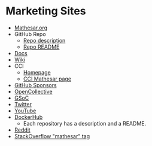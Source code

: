 # Marketing Sites

- [Mathesar.org](https://mathesar.org/)
- GitHub Repo
	- [Repo description](https://github.com/centerofci/mathesar)
	- [Repo README](https://github.com/centerofci/mathesar/blob/master/README.md)
- [Docs](https://docs.mathesar.org/)
- [Wiki](/home)
- CCI
	- [Homepage](https://centerofci.org/)
	- [CCI Mathesar page](https://centerofci.org/mathesar/)
- [GitHub Sponsors](https://github.com/sponsors/centerofci)
- [OpenCollective](https://opencollective.com/mathesar)
- [GSoC](https://summerofcode.withgoogle.com/programs/2023/organizations/mathesar)
- [Twitter](https://twitter.com/mathesar_org)
- [YouTube](https://www.youtube.com/@mathesar_org)
- [DockerHub](https://hub.docker.com/repositories/mathesar)
	- Each repository has a description and a README.
- [Reddit](https://www.reddit.com/r/mathesar_org/)
- [StackOverflow "mathesar" tag](https://stackoverflow.com/questions/tagged/mathesar)
